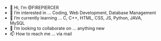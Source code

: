 - 👋 Hi, I’m @FIREPIERCER
- 👀 I’m interested in ... Coding, Web Development, Database Management
- 🌱 I’m currently learning ... C, C++, HTML, CSS, JS, Python, JAVA, MySQL
- 💞️ I’m looking to collaborate on ... anything new 
- 📫 How to reach me ... via mail

<!---
FIREPIERCER/FIREPIERCER is a ✨ special ✨ repository because its `README.md` (this file) appears on your GitHub profile.
You can click the Preview link to take a look at your changes.
--->
